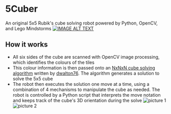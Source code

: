# 5Cuber
An original 5x5 Rubik's cube solving robot powered by Python, OpenCV, and Lego Mindstorms
[![IMAGE ALT TEXT](http://img.youtube.com/vi/yKl7nPCtdc0/0.jpg)](http://www.youtube.com/watch?v=yKl7nPCtdc0 "5Cuber")

## How it works
  * All six sides of the cube are scanned with OpenCV image processing, which identifies the colours of the tiles
  * This colour information is then passed onto an [NxNxN cube solving algorithm](https://github.com/dwalton76/rubiks-cube-NxNxN-solver) written by [dwalton76](https://github.com/dwalton76). The algorithm generates a solution to solve the 5x5 cube
  * The robot then executes the solution one move at a time, using a combination of 4 mechanisms to manipulate the cube as needed. The robot is controlled by a Python script that interprets the move notation and keeps track of the cube's 3D orientation during the solve
![picture 1](https://i.imgur.com/vOwPCCQ.jpg)
![picture 2](https://i.imgur.com/4OY9197.jpg)
